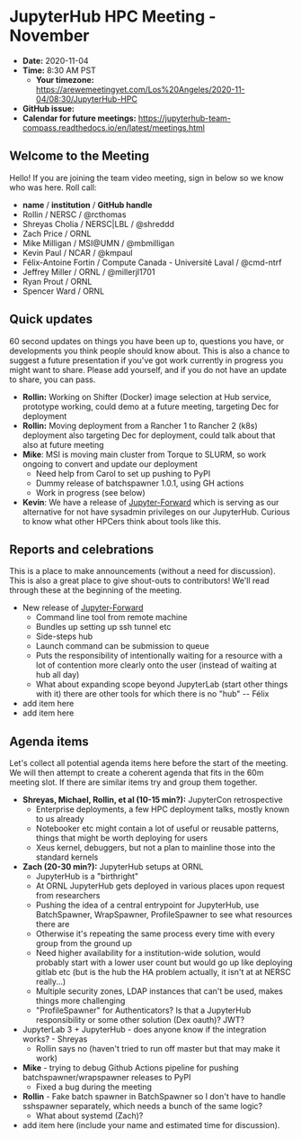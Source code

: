 # JupyterHub HPC Meeting - November

- **Date:** 2020-11-04
- **Time:** 8:30 AM PST
  - **Your timezone:** https://arewemeetingyet.com/Los%20Angeles/2020-11-04/08:30/JupyterHub-HPC
- **GitHub issue:**
- **Calendar for future meetings:** https://jupyterhub-team-compass.readthedocs.io/en/latest/meetings.html

## Welcome to the Meeting

Hello! If you are joining the team video meeting, sign in below so we know who was here. Roll call:

- **name** / **institution** / **GitHub handle**
- Rollin / NERSC / @rcthomas
- Shreyas Cholia / NERSC|LBL / @shreddd
- Zach Price / ORNL
- Mike Milligan / MSI@UMN / @mbmilligan
- Kevin Paul / NCAR / @kmpaul
- Félix-Antoine Fortin / Compute Canada - Université Laval / @cmd-ntrf
- Jeffrey Miller / ORNL / @millerjl1701
- Ryan Prout / ORNL
- Spencer Ward / ORNL

## Quick updates

60 second updates on things you have been up to, questions you have, or developments you think people should know about. This is also a chance to suggest a future presentation if you've got work currently in progress you might want to share. Please add yourself, and if you do not have an update to share, you can pass.

- **Rollin:** Working on Shifter (Docker) image selection at Hub service, prototype working, could demo at a future meeting, targeting Dec for deployment
- **Rollin:** Moving deployment from a Rancher 1 to Rancher 2 (k8s) deployment also targeting Dec for deployment, could talk about that also at future meeting
- **Mike**: MSI is moving main cluster from Torque to SLURM, so work ongoing to convert and update our deployment
    - Need help from Carol to set up pushing to PyPI
    - Dummy release of batchspawner 1.0.1, using GH actions
    - Work in progress (see below)
- **Kevin**: We have a release of [Jupyter-Forward](https://jupyter-forward.readthedocs.io/en/latest/) which is serving as our alternative for not have sysadmin privileges on our JupyterHub. Curious to know what other HPCers think about tools like this.

## Reports and celebrations

This is a place to make announcements (without a need for discussion). This is also a great place to give shout-outs to contributors! We'll read through these at the beginning of the meeting.

- New release of [Jupyter-Forward](https://jupyter-forward.readthedocs.io/en/latest/)
    - Command line tool from remote machine
    - Bundles up setting up ssh tunnel etc
    - Side-steps hub
    - Launch command can be submission to queue
    - Puts the responsibility of intentionally waiting for a resource with a lot of contention more clearly onto the user (instead of waiting at hub all day)
    - What about expanding scope beyond JupyterLab (start other things with it) there are other tools for which there is no "hub" -- Félix
- add item here
- add item here

## Agenda items

Let's collect all potential agenda items here before the start of the meeting. We will then attempt to create a coherent agenda that fits in the 60m meeting slot. If there are similar items try and group them together.

- **Shreyas, Michael, Rollin, et al (10-15 min?):** JupyterCon retrospective
    - Enterprise deployments, a few HPC deployment talks, mostly known to us already
    - Notebooker etc might contain a lot of useful or reusable patterns, things that might be worth deploying for users
    - Xeus kernel, debuggers, but not a plan to mainline those into the standard kernels
- **Zach (20-30 min?):** JupyterHub setups at ORNL
    - JupyterHub is a "birthright"
    - At ORNL JupyterHub gets deployed in various places upon request from researchers
    - Pushing the idea of a central entrypoint for JupyterHub, use BatchSpawner, WrapSpawner, ProfileSpawner to see what resources there are
    - Otherwise it's repeating the same process every time with every group from the ground up
    - Need higher availability for a institution-wide solution, would probably start with a lower user count but would go up like deploying gitlab etc (but is the hub the HA problem actually, it isn't at at NERSC really...)
    - Multiple security zones, LDAP instances that can't be used, makes things more challenging
    - "ProfileSpawner" for Authenticators?  Is that a JupyterHub responsibility or some other solution (Dex oauth)?  JWT?
- JupyterLab 3 + JupyterHub - does anyone know if the integration works? - Shreyas
    - Rollin says no (haven't tried to run off master but that may make it work)
- **Mike** - trying to debug Github Actions pipeline for pushing batchspawner/wrapspawner releases to PyPI
    - Fixed a bug during the meeting
- **Rollin** - Fake batch spawner in BatchSpawner so I don't have to handle sshspawner separately, which needs a bunch of the same logic?
    - What about systemd (Zach)?
- add item here (include your name and estimated time for discussion).

